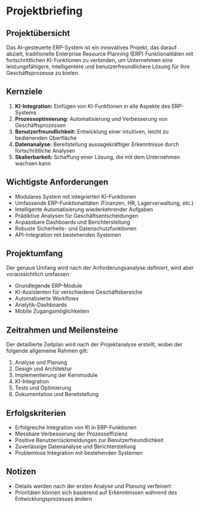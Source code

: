 # Projektbriefing

## Projektübersicht
Das AI-gesteuerte ERP-System ist ein innovatives Projekt, das darauf abzielt, traditionelle Enterprise Resource Planning (ERP) Funktionalitäten mit fortschrittlichen KI-Funktionen zu verbinden, um Unternehmen eine leistungsfähigere, intelligentere und benutzerfreundlichere Lösung für ihre Geschäftsprozesse zu bieten.

## Kernziele
1. **KI-Integration:** Einfügen von KI-Funktionen in alle Aspekte des ERP-Systems
2. **Prozessoptimierung:** Automatisierung und Verbesserung von Geschäftsprozessen
3. **Benutzerfreundlichkeit:** Entwicklung einer intuitiven, leicht zu bedienenden Oberfläche
4. **Datenanalyse:** Bereitstellung aussagekräftiger Erkenntnisse durch fortschrittliche Analysen
5. **Skalierbarkeit:** Schaffung einer Lösung, die mit dem Unternehmen wachsen kann

## Wichtigste Anforderungen
- Modulares System mit integrierten KI-Funktionen
- Umfassende ERP-Funktionalitäten (Finanzen, HR, Lagerverwaltung, etc.)
- Intelligente Automatisierung wiederkehrender Aufgaben
- Prädiktive Analysen für Geschäftsentscheidungen
- Anpassbare Dashboards und Berichterstellung
- Robuste Sicherheits- und Datenschutzfunktionen
- API-Integration mit bestehenden Systemen

## Projektumfang
Der genaue Umfang wird nach der Anforderungsanalyse definiert, wird aber voraussichtlich umfassen:
- Grundlegende ERP-Module
- KI-Assistenten für verschiedene Geschäftsbereiche
- Automatisierte Workflows
- Analytik-Dashboards
- Mobile Zugangsmöglichkeiten

## Zeitrahmen und Meilensteine
Der detaillierte Zeitplan wird nach der Projektanalyse erstellt, wobei der folgende allgemeine Rahmen gilt:
1. Analyse und Planung
2. Design und Architektur
3. Implementierung der Kernmodule
4. KI-Integration
5. Tests und Optimierung
6. Dokumentation und Bereitstellung

## Erfolgskriterien
- Erfolgreiche Integration von KI in ERP-Funktionen
- Messbare Verbesserung der Prozesseffizienz
- Positive Benutzerrückmeldungen zur Benutzerfreundlichkeit
- Zuverlässige Datenanalyse und Berichterstellung
- Problemlose Integration mit bestehenden Systemen

## Notizen
- Details werden nach der ersten Analyse und Planung verfeinert
- Prioritäten können sich basierend auf Erkenntnissen während des Entwicklungsprozesses ändern 